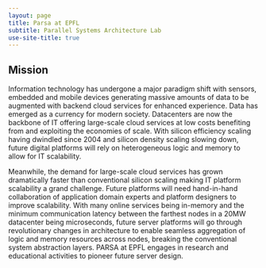 ```yaml
---
layout: page
title: Parsa at EPFL
subtitle: Parallel Systems Architecture Lab
use-site-title: true
---
```


## Mission

Information technology has undergone a major paradigm shift with sensors,
embedded and mobile devices generating massive amounts of data
to be augmented with backend cloud services for enhanced experience.
Data has emerged as a currency for modern society.
Datacenters are now the backbone of IT offering large-scale cloud services
at low costs benefiting from and exploiting the economies of scale.
With silicon efficiency scaling having dwindled since 2004
and silicon density scaling slowing down,
future digital platforms will rely on heterogeneous logic and memory
to allow for IT scalability.

Meanwhile, the demand for large-scale cloud services has grown dramatically
faster than conventional silicon scaling making IT platform scalability
a grand challenge.
Future platforms will need hand-in-hand collaboration of application domain experts
and platform designers to improve scalability.
With many online services being in-memory and the minimum communication latency
between the farthest nodes in a 20MW datacenter being microseconds,
future server platforms will go through revolutionary changes in architecture
to enable seamless aggregation of logic and memory resources across nodes,
breaking the conventional system abstraction layers.
PARSA at EPFL engages in research and educational activities
to pioneer future server design.
